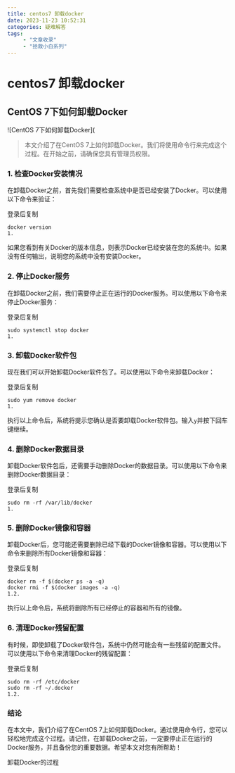```yaml
---
title: centos7 卸载docker
date: 2023-11-23 10:52:31
categories: 疑难解答
tags:  
     - "文章收录"
     - "拯救小白系列"
---
```

# centos7 卸载docker

## CentOS 7下如何卸载Docker

!\[CentOS 7下如何卸载Docker\](

> 本文介绍了在CentOS 7上如何卸载Docker。我们将使用命令行来完成这个过程。在开始之前，请确保您具有管理员权限。

### 1\. 检查Docker安装情况

在卸载Docker之前，首先我们需要检查系统中是否已经安装了Docker。可以使用以下命令来验证：

登录后复制

```shell
docker version
1.
```

如果您看到有关Docker的版本信息，则表示Docker已经安装在您的系统中。如果没有任何输出，说明您的系统中没有安装Docker。

### 2\. 停止Docker服务

在卸载Docker之前，我们需要停止正在运行的Docker服务。可以使用以下命令来停止Docker服务：

登录后复制

```shell
sudo systemctl stop docker
1.
```

### 3\. 卸载Docker软件包

现在我们可以开始卸载Docker软件包了。可以使用以下命令来卸载Docker：

登录后复制

```shell
sudo yum remove docker
1.
```

执行以上命令后，系统将提示您确认是否要卸载Docker软件包。输入`y`并按下回车键继续。

### 4\. 删除Docker数据目录

卸载Docker软件包后，还需要手动删除Docker的数据目录。可以使用以下命令来删除Docker数据目录：

登录后复制

```shell
sudo rm -rf /var/lib/docker
1.
```

### 5\. 删除Docker镜像和容器

卸载Docker后，您可能还需要删除已经下载的Docker镜像和容器。可以使用以下命令来删除所有Docker镜像和容器：

登录后复制

```shell
docker rm -f $(docker ps -a -q)
docker rmi -f $(docker images -a -q)
1.2.
```

执行以上命令后，系统将删除所有已经停止的容器和所有的镜像。

### 6\. 清理Docker残留配置

有时候，即使卸载了Docker软件包，系统中仍然可能会有一些残留的配置文件。可以使用以下命令来清理Docker的残留配置：

登录后复制

```shell
sudo rm -rf /etc/docker
sudo rm -rf ~/.docker
1.2.
```

### 结论

在本文中，我们介绍了在CentOS 7上如何卸载Docker。通过使用命令行，您可以轻松地完成这个过程。请记住，在卸载Docker之前，一定要停止正在运行的Docker服务，并且备份您的重要数据。希望本文对您有所帮助！

卸载Docker的过程